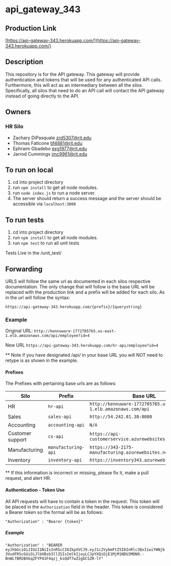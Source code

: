 # api_gateway_343

## Production Link
[https://api-gateway-343.herokuapp.com/](https://api-gateway-343.herokuapp.com/)

## Description
This repository is for the API gateway. This gateway will provide authentication and tokens 
that will be used for any authenticated API calls. Furthermore, this will act as an intermediary between
all the silos. Specifically, all silos that need to do an API call will contact the API gateway instead of
going directly to the API.

## Owners

### HR Silo
- Zachary DiPasquale <zrd5307@rit.edu>
- Thomas Faticone <tjf4881@rit.edu>
- Ephraim Gbadebo <exg1977@rit.edu>
- Jarrod Cummings <jmc9961@rit.edu>

## To run on local
1. cd into project directory
2. run `npm install` to get all node modules.
3. run `node index.js` to run a node server.
4. The server should return a success message and the server should be accessible via `localhost:3000`

## To run tests
1. cd into project directory
2. run `npm install` to get all node modules.
3. run `npm test` to run all unit tests

Tests Live in the /unit_test/

## Forwarding

URLS will follow the same url as documented in each silos respective
documentation. The only change that will follow is the base URL will be replaced
with the production link and a prefix will be added for each silo. As in the url will
follow the syntax:

`https://api-gateway-343.herokuapp.com/{prefix}/{querystring}`

### Example

Original URL:
`http://kennuware-1772705765.us-east-1.elb.amazonaws.com/api/employee?id=4`

New URL
`https://api-gateway-343.herokuapp.com/hr-api/employee?id=4`

** Note if you have designated /api/ in your base URL you will NOT need to retype is as shown in the example.

#### Prefixes

The Prefixes with pertaining base urls are as follows:

Silo | Prefix | Base URL
--- | --- | ---
HR | `hr-api` | `http://kennuware-1772705765.us-east-1.elb.amazonaws.com/api`
Sales | `sales-api` | `http://54.242.81.38:8080`
Accounting | `accounting-api` | `N/A`
Customer support | `cs-api` | `https://api-customerservice.azurewebsites.net/api`
Manufacturing | `manufacturing-api` | `https://343-2175-manufacturing.azurewebsites.net/api`
Inventory | `inventory-api` | `https://inventory343.azurewebsites.net/api`

** If this information is incorrect or missing, please fix it, make a pull request, and alert HR.


#### Authentication - Token Use

All API requests will have to contain a token in the request. This token will be placed in the `Authorization` 
field in the header. This token is considered a Bearer token so the formal will be as follows:

`"Authorization" : "Bearer {token}"`

##### Example

`"Authorization" : "BEARER eyJhbGciOiJIUzI1NiIsInR5cCI6IkpXVCJ9.eyJ1c2VybmFtZSI6InRlc3QxIiwiYWNjb3VudFR5cGUiOiJlbXBsb3llZSIsImlkIjoyLCJpYXQiOjE1MjM1NDU3MDN9.-BnWLfBM2BXkqZFYP41F4qzj_ksQdT7wZzgbCSZR-lY"`

